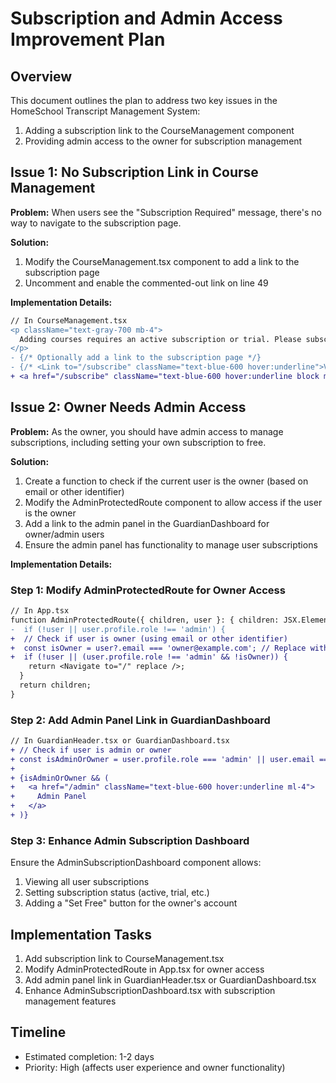 # Subscription and Admin Access Improvement Plan

## Overview
This document outlines the plan to address two key issues in the HomeSchool Transcript Management System:
1. Adding a subscription link to the CourseManagement component
2. Providing admin access to the owner for subscription management

## Issue 1: No Subscription Link in Course Management

**Problem:** When users see the "Subscription Required" message, there's no way to navigate to the subscription page.

**Solution:**
1. Modify the CourseManagement.tsx component to add a link to the subscription page
2. Uncomment and enable the commented-out link on line 49

**Implementation Details:**
```diff
// In CourseManagement.tsx
<p className="text-gray-700 mb-4">
  Adding courses requires an active subscription or trial. Please subscribe to continue.
</p>
- {/* Optionally add a link to the subscription page */}
- {/* <Link to="/subscribe" className="text-blue-600 hover:underline">View Subscription Plans</Link> */}
+ <a href="/subscribe" className="text-blue-600 hover:underline block mb-4">View Subscription Plans</a>
```

## Issue 2: Owner Needs Admin Access

**Problem:** As the owner, you should have admin access to manage subscriptions, including setting your own subscription to free.

**Solution:**
1. Create a function to check if the current user is the owner (based on email or other identifier)
2. Modify the AdminProtectedRoute component to allow access if the user is the owner
3. Add a link to the admin panel in the GuardianDashboard for owner/admin users
4. Ensure the admin panel has functionality to manage user subscriptions

**Implementation Details:**

### Step 1: Modify AdminProtectedRoute for Owner Access
```diff
// In App.tsx
function AdminProtectedRoute({ children, user }: { children: JSX.Element; user: User | null }) {
-  if (!user || user.profile.role !== 'admin') {
+  // Check if user is owner (using email or other identifier)
+  const isOwner = user?.email === 'owner@example.com'; // Replace with actual owner email
+  if (!user || (user.profile.role !== 'admin' && !isOwner)) {
    return <Navigate to="/" replace />;
  }
  return children;
}
```

### Step 2: Add Admin Panel Link in GuardianDashboard
```diff
// In GuardianHeader.tsx or GuardianDashboard.tsx
+ // Check if user is admin or owner
+ const isAdminOrOwner = user.profile.role === 'admin' || user.email === 'owner@example.com';
+ 
+ {isAdminOrOwner && (
+   <a href="/admin" className="text-blue-600 hover:underline ml-4">
+     Admin Panel
+   </a>
+ )}
```

### Step 3: Enhance Admin Subscription Dashboard
Ensure the AdminSubscriptionDashboard component allows:
1. Viewing all user subscriptions
2. Setting subscription status (active, trial, etc.)
3. Adding a "Set Free" button for the owner's account

## Implementation Tasks
1. Add subscription link to CourseManagement.tsx
2. Modify AdminProtectedRoute in App.tsx for owner access
3. Add admin panel link in GuardianHeader.tsx or GuardianDashboard.tsx
4. Enhance AdminSubscriptionDashboard.tsx with subscription management features

## Timeline
- Estimated completion: 1-2 days
- Priority: High (affects user experience and owner functionality)